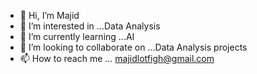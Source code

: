 - 👋 Hi, I’m Majid
- 👀 I’m interested in ...Data Analysis
- 🌱 I’m currently learning ...AI
- 💞️ I’m looking to collaborate on ...Data Analysis projects
- 📫 How to reach me ... majidlotfigh@gmail.com

<!---
majidlotfigh/majidlotfigh is a ✨ special ✨ repository because its `README.md` (this file) appears on your GitHub profile.
You can click the Preview link to take a look at your changes.
--->
